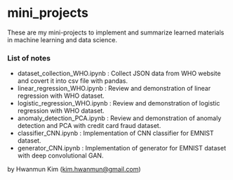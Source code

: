 # mini_projects

These are my mini-projects to implement and summarize learned materials in machine learning and data science.

### List of notes
* dataset_collection_WHO.ipynb : Collect JSON data from WHO website and covert it into csv file with pandas.
* linear_regression_WHO.ipynb : Review and demonstration of linear regression with WHO dataset.
* logistic_regression_WHO.ipynb : Review and demonstration of logistic regression with WHO dataset.
* anomaly_detection_PCA.ipynb : Review and demonstration of anomaly detection and PCA with credit card fraud dataset.
* classifier_CNN.ipynb : Implementation of CNN classifier for EMNIST dataset.
* generator_CNN.ipynb : Implementation of generator for EMNIST dataset with deep convolutional GAN.

by Hwanmun Kim (kim.hwanmun@gmail.com)
